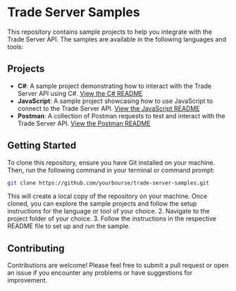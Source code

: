 # Trade Server Samples

This repository contains sample projects to help you integrate with the Trade Server API. The samples are available in the following languages and tools:

## Projects

- **C#**: A sample project demonstrating how to interact with the Trade Server API using C#. [View the C# README](./csharp/Readme.md)
- **JavaScript**: A sample project showcasing how to use JavaScript to connect to the Trade Server API. [View the JavaScript README](./javascript/Readme.md)
- **Postman**: A collection of Postman requests to test and interact with the Trade Server API. [View the Postman README](./postman/README.md)

## Getting Started

To clone this repository, ensure you have Git installed on your machine. Then, run the following command in your terminal or command prompt:

```bash
git clone https://github.com/yourbourse/trade-server-samples.git
```

This will create a local copy of the repository on your machine. Once cloned, you can explore the sample projects and follow the setup instructions for the language or tool of your choice.
2. Navigate to the project folder of your choice.
3. Follow the instructions in the respective README file to set up and run the sample.

## Contributing

Contributions are welcome! Please feel free to submit a pull request or open an issue if you encounter any problems or have suggestions for improvement.
